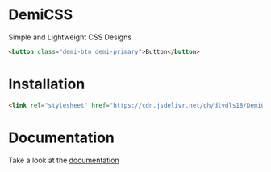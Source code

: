 # DemiCSS
Simple and Lightweight CSS Designs
```html
<button class="demi-btn demi-primary">Button</button>
```

# Installation
```html
<link rel="stylesheet" href="https://cdn.jsdelivr.net/gh/dlvdls18/DemiCSS@main/src/demi.css">
```

# Documentation
Take a look at the [documentation](https://dlvdls18.github.io/DemiCSS/docs.html)

